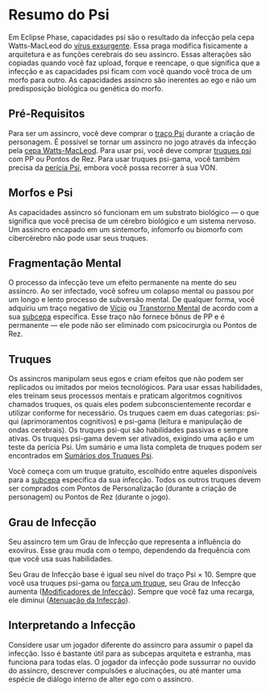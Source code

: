 # Resumo do Psi

Em Eclipse Phase, capacidades psi são o resultado da infecção pela cepa Watts-MacLeod do [vírus exsurgente](../18/13-exsurgent-strains.md#watts-macleod). Essa praga modifica fisicamente a arquitetura e as funções cerebrais do seu assincro. Essas alterações são copiadas quando você faz upload, forque e reencape, o que significa que a infecção e as capacidades psi ficam com você quando você troca de um morfo para outro. As capacidades assincro são inerentes ao ego e não um predisposição biológica ou genética do morfo.

## Pré-Requisitos

Para ser um assincro, você deve comprar o [traço Psi](../04/28-traits.md#psi) durante a criação de personagem. É possível se tornar um assincro no jogo através da infecção pela [cepa Watts-MacLeod](../18/13-exsurgent-strains.md#watts-macleod). Para usar psi, você deve comprar [truques psi](06-psi-sleight-summaries.md) com PP ou Pontos de Rez. Para usar truques psi-gama, você também precisa da [perícia Psi](../04/19-active-skill-list.md#psi), embora você possa recorrer à sua VON.

## Morfos e Psi

As capacidades assincro só funcionam em um substrato biológico — o que significa que você precisa de um cérebro biológico e um sistema nervoso. Um assincro encapado em um sintemorfo, infomorfo ou biomorfo com cibercérebro não pode usar seus truques.

## Fragmentação Mental

O processo da infecção teve um efeito permanente na mente do seu assincro. Ao ser infectado, você sofreu um colapso mental ou passou por um longo e lento processo de subversão mental. De qualquer forma, você adquiriu um traço negativo de [Vício](../04/28-traits.md#addiction) ou [Transtorno Mental](../04/28-traits.md#mental-disorder) de acordo com a sua [subcepa](02-watts-macleod-sub-strains.md) específica. Esse traço não fornece bônus de PP e é permanente — ele pode não ser eliminado com psicocirurgia ou Pontos de Rez.

## Truques

Os assincros manipulam seus egos e criam efeitos que não podem ser replicados ou imitados por meios tecnológicos. Para usar essas habilidades, eles treinam seus processos mentais e praticam algoritmos cognitivos chamados truques, os quais eles podem subconscientemente recordar e utilizar conforme for necessário. Os truques caem em duas categorias: psi-qui (aprimoramentos cognitivos) e psi-gama (leitura e manipulação de ondas cerebrais). Os truques psi-qui são habilidades passivas e sempre ativas. Os truques psi-gama devem ser ativados, exigindo uma ação e um teste da perícia Psi. Um sumário e uma lista completa de truques podem ser encontrados em [Sumários dos Truques Psi](06-psi-sleight-summaries.md).

Você começa com um truque gratuito, escolhido entre aqueles disponíveis para a [subcepa](02-watts-macleod-sub-strains.md) específica da sua infecção. Todos os outros truques devem ser comprados com Pontos de Personalização (durante a criação de personagem) ou Pontos de Rez (durante o jogo).

## Grau de Infecção

Seu assincro tem um Grau de Infecção que representa a influência do exovírus. Esse grau muda com o tempo, dependendo da frequência com que você usa suas habilidades.

Seu Grau de Infecção base é igual seu nível do traço Psi × 10. Sempre que você usa truques psi-gama ou [força um truque](04-using-psi.md#pushing-sleights), seu Grau de Infecção aumenta ([Modificadores de Infecção](04-using-psi.md#infection-modifiers)). Sempre que você faz uma recarga, ele diminui ([Atenuação da Infecção](04-using-psi.md#easing-the-infection)).

<!-- CLEANED blockquote -->

## Interpretando a Infecção

Considere usar um jogador diferente do assincro para assumir o papel da infecção. Isso é bastante útil para as subcepas arquiteta e estranha, mas funciona para todas elas. O jogador da infecção pode sussurrar no ouvido do assincro, descrever compulsões e alucinações, ou até manter uma espécie de diálogo interno de alter ego com o assincro.

<!-- CLEANED /blockquote -->
